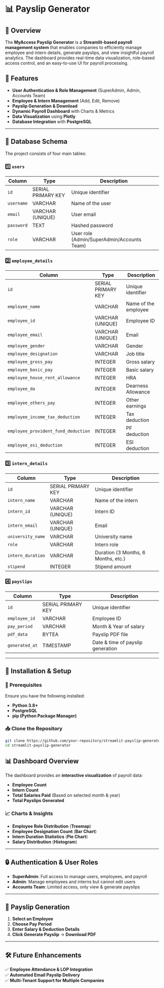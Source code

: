 # 📊 Payslip Generator

## 📌 Overview
The **MyAccess Payslip Generator** is a **Streamlit-based payroll management system** that enables companies to efficiently manage employee and intern details, generate payslips, and view insightful payroll analytics. The dashboard provides real-time data visualization, role-based access control, and an easy-to-use UI for payroll processing.

## 🔑 Features
- **User Authentication & Role Management** (SuperAdmin, Admin, Accounts Team)
- **Employee & Intern Management** (Add, Edit, Remove)
- **Payslip Generation & Download**
- **Dynamic Payroll Dashboard** with Charts & Metrics
- **Data Visualization** using **Plotly**
- **Database Integration** with **PostgreSQL**

---

## 📁 Database Schema
The project consists of four main tables:

### 1️⃣ `users`
| Column   | Type          | Description                        |
|----------|--------------|------------------------------------|
| `id`      | SERIAL PRIMARY KEY | Unique identifier |
| `username` | VARCHAR      | Name of the user |
| `email`    | VARCHAR (UNIQUE) | User email |
| `password` | TEXT         | Hashed password |
| `role`     | VARCHAR      | User role (Admin/SuperAdmin/Accounts Team) |

### 2️⃣ `employee_details`
| Column   | Type          | Description                        |
|----------|--------------|------------------------------------|
| `id`      | SERIAL PRIMARY KEY | Unique identifier |
| `employee_name` | VARCHAR | Name of the employee |
| `employee_id` | VARCHAR (UNIQUE) | Employee ID |
| `employee_email` | VARCHAR (UNIQUE) | Email |
| `employee_gender` | VARCHAR | Gender |
| `employee_designation` | VARCHAR | Job title |
| `employee_gross_pay` | INTEGER | Gross salary |
| `employee_basic_pay` | INTEGER | Basic salary |
| `employee_house_rent_allowance` | INTEGER | HRA |
| `employee_da` | INTEGER | Dearness Allowance |
| `employee_others_pay` | INTEGER | Other earnings |
| `employee_income_tax_deduction` | INTEGER | Tax deduction |
| `employee_provident_fund_deduction` | INTEGER | PF deduction |
| `employee_esi_deduction` | INTEGER | ESI deduction |

### 3️⃣ `intern_details`
| Column   | Type          | Description                        |
|----------|--------------|------------------------------------|
| `id`      | SERIAL PRIMARY KEY | Unique identifier |
| `intern_name` | VARCHAR | Name of the intern |
| `intern_id` | VARCHAR (UNIQUE) | Intern ID |
| `intern_email` | VARCHAR (UNIQUE) | Email |
| `university_name` | VARCHAR | University name |
| `role` | VARCHAR | Intern role |
| `intern_duration` | VARCHAR | Duration (3 Months, 6 Months, etc.) |
| `stipend` | INTEGER | Stipend amount |

### 4️⃣ `payslips`
| Column   | Type          | Description                        |
|----------|--------------|------------------------------------|
| `id`      | SERIAL PRIMARY KEY | Unique identifier |
| `employee_id` | VARCHAR | Employee ID |
| `pay_period` | VARCHAR | Month & Year of salary |
| `pdf_data` | BYTEA | Payslip PDF file |
| `generated_at` | TIMESTAMP | Date & time of payslip generation |

---

## 📌 Installation & Setup

### 🔧 Prerequisites
Ensure you have the following installed:
- **Python 3.8+**
- **PostgreSQL**
- **pip (Python Package Manager)**

### 📥 Clone the Repository
```bash
git clone https://github.com/your-repository/streamlit-payslip-generator.git
cd streamlit-payslip-generator
```
## 📊 Dashboard Overview
The dashboard provides an **interactive visualization** of payroll data:

- **Employee Count**
- **Intern Count**
- **Total Salaries Paid** (Based on selected month & year)
- **Total Payslips Generated**

### 📈 Charts & Insights
- **Employee Role Distribution** (**Treemap**)
- **Employee Designation Count** (**Bar Chart**)
- **Intern Duration Statistics** (**Pie Chart**)
- **Salary Distribution** (**Histogram**)

---

## 🔒 Authentication & User Roles
- **SuperAdmin**: Full access to manage users, employees, and payroll  
- **Admin**: Manage employees and interns but cannot edit users  
- **Accounts Team**: Limited access, only view & generate payslips  

---

## 📄 Payslip Generation
1. **Select an Employee**
2. **Choose Pay Period**
3. **Enter Salary & Deduction Details**
4. **Click Generate Payslip** → **Download PDF**

---

## 🛠 Future Enhancements
✅ **Employee Attendance & LOP Integration**  
✅ **Automated Email Payslip Delivery**  
✅ **Multi-Tenant Support for Multiple Companies**  

